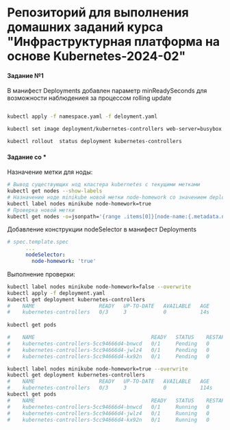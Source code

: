 # Репозиторий для выполнения домашних заданий курса "Инфраструктурная платформа на основе Kubernetes-2024-02" 

#### Задание №1

В манифест Deployments добавлен параметр minReadySeconds для возможности наблюдениея за процессом rolling update

```bash

kubectl apply -f namespace.yaml -f deloyment.yaml

kubectl set image deployment/kubernetes-controllers web-server=busybox:1.35.1

kubectl rollout  status deployment kubernetes-controllers

```


#### Задание со *

Назначение метки для ноды:

```bash
# Вывод существующих нод кластера kubernetes с текущими метками
kubectl get nodes --show-labels
# Назначение ноде minikube новой метки node-homework со значением deployment
kubectl label nodes minikube node-homework=true
# Проверка новой метки
kubectl get nodes -o=jsonpath='{range .items[0]}[node-name:{.metadata.name}, labels:node-homework={.metadata.labels.node-homework}]{end}'
```

Добавление конструкции nodeSelector в манифест Deployments 

```yaml
# spec.template.spec
      ...
      nodeSelector:
        node-homework: 'true'
```
Выполнение проверки:

```bash
kubectl label nodes minikube node-homework=false --overwrite
kubectl apply -f deployment.yaml
kubectl get deployment kubernetes-controllers
#    NAME                     READY   UP-TO-DATE   AVAILABLE   AGE
#    kubernetes-controllers   0/3     3            0           14s
 
kubectl get pods

#    NAME                                      READY   STATUS    RESTARTS   AGE
#    kubernetes-controllers-5cc94666d4-bnwcd   0/1     Pending   0          19s
#    kubernetes-controllers-5cc94666d4-jwlz4   0/1     Pending   0          19s
#    kubernetes-controllers-5cc94666d4-kx92n   0/1     Pending   0          19s

kubectl label nodes minikube node-homework=true --overwrite
kubectl get deployment kubernetes-controllers
#    NAME                     READY   UP-TO-DATE   AVAILABLE   AGE
#    kubernetes-controllers   0/3     3            0           114s
kubectl get pods
#    NAME                                      READY   STATUS    RESTARTS   AGE
#    kubernetes-controllers-5cc94666d4-bnwcd   0/1     Running   0          118s
#    kubernetes-controllers-5cc94666d4-jwlz4   0/1     Running   0          118s
#    kubernetes-controllers-5cc94666d4-kx92n   0/1     Running   0          118s



```
